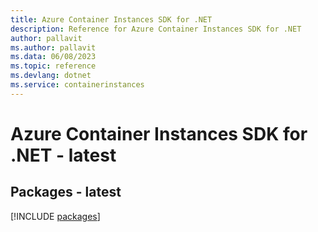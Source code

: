 ```yaml
---
title: Azure Container Instances SDK for .NET
description: Reference for Azure Container Instances SDK for .NET
author: pallavit
ms.author: pallavit
ms.data: 06/08/2023
ms.topic: reference
ms.devlang: dotnet
ms.service: containerinstances
---
```

# Azure Container Instances SDK for .NET - latest
## Packages - latest
[!INCLUDE [packages](container-instances-index.md)]